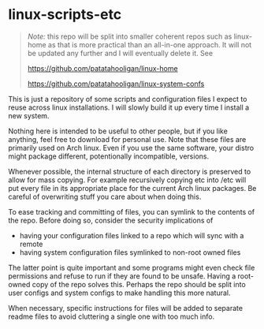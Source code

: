 # linux-scripts-etc

> *Note:* this repo will be split into smaller coherent repos such as linux-home
as that is more practical than an all-in-one approach. It will not be updated any
further and I will eventually delete it. See
>
> https://github.com/patatahooligan/linux-home
>
> https://github.com/patatahooligan/linux-system-confs

This is just a repository of some scripts and configuration files I expect to
reuse across linux installations. I will slowly build it up every time I
install a new system.

Nothing here is intended to be useful to other people, but if you like anything,
feel free to download for personal use. Note that these files are primarily used
on Arch linux. Even if you use the same software, your distro might package
different, potentionally incompatible, versions.

Whenever possible, the internal structure of each directory is preserved to
allow for mass copying. For example recursively copying etc into /etc will put
every file in its appropriate place for the current Arch linux packages. Be
careful of overwriting stuff you care about when doing this.

To ease tracking and committing of files, you can symlink to the contents of the
repo. Before doing so, consider the security implications of

  * having your configuration files linked to a repo which will sync with a remote
  * having system configuration files symlinked to non-root owned files

The latter point is quite important and some programs might even check file
permissions and refuse to run if they are found to be unsafe. Having a root-owned
copy of the repo solves this. Perhaps the repo should be split into user configs
and system configs to make handling this more natural.

When necessary, specific instructions for files will be added to separate readme
files to avoid cluttering a single one with too much info.
